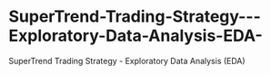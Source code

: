 # SuperTrend-Trading-Strategy---Exploratory-Data-Analysis-EDA-
SuperTrend Trading Strategy - Exploratory Data Analysis (EDA)
